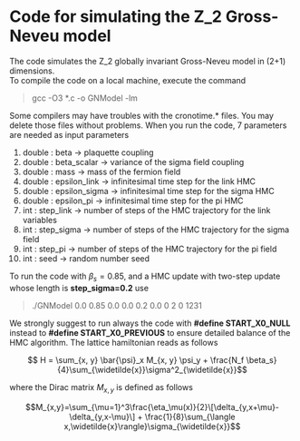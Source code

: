 # Code for simulating the Z_2 Gross-Neveu model

The code simulates the Z_2 globally invariant Gross-Neveu model in (2+1) dimensions.  
To compile the code on a local machine, execute the command

> gcc -O3 *.c -o GNModel -lm

Some compilers may have troubles with the cronotime.* files. You may delete those files without problems.
When you run the code, 7 parameters are needed as input parameters

1. double : beta -> plaquette coupling
2. double : beta_scalar -> variance of the sigma field coupling
3. double : mass -> mass of the fermion field
4. double : epsilon_link -> infinitesimal time step for the link HMC
5. double : epsilon_sigma -> infinitesimal time step for the sigma HMC
6. double : epsilon_pi -> infinitesimal time step for the pi HMC
7. int : step_link -> number of steps of the HMC trajectory for the link variables
8. int : step_sigma -> number of steps of the HMC trajectory for the sigma field
9. int : step_pi -> number of steps of the HMC trajectory for the pi field
10. int : seed -> random number seed

To run the code with $\beta_s=0.85$, and a HMC update with two-step update whose length is **step_sigma=0.2** use 

> ./GNModel 0.0 0.85 0.0 0.0 0.2 0.0 0 2 0 1231

We strongly suggest to run always the code with **#define START_X0_NULL** instead to **#define START_X0_PREVIOUS** to ensure detailed balance of the HMC algorithm.
The lattice hamiltonian reads as follows

$$ H = \sum_{x, y} \bar{\psi}_x M_{x, y} \psi_y + \frac{N_f \beta_s}{4}\sum_{\widetilde{x}}\sigma^2_{\widetilde{x}}$$

where the Dirac matrix $M_{x,y}$ is defined as follows

$$M_{x,y}=\sum_{\mu=1}^3\frac{\eta_\mu(x)}{2}\[\delta_{y,x+\mu}-\delta_{y,x-\mu}\] + \frac{1}{8}\sum_{\langle x,\widetilde{x}\rangle}\sigma_{\widetilde{x}}$$
